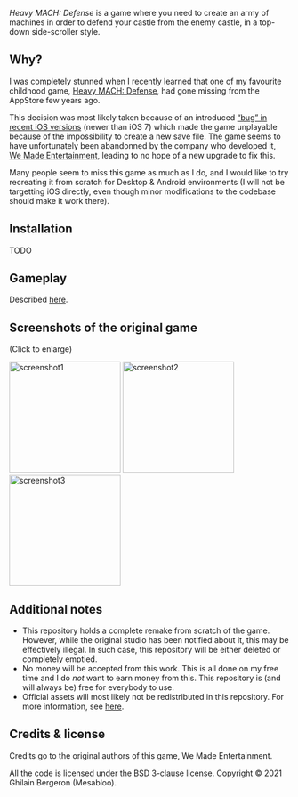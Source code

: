 *Heavy MACH: Defense* is a game where you need to create an army of machines in order to defend your castle from the enemy castle, in a top-down side-scroller style.

## Why? 

I was completely stunned when I recently learned that one of my favourite childhood game, 
[Heavy MACH: Defense](https://www.formidapps.com/ios/app.heavy-mach-defense-jBEDCiEx.aspx), had gone missing from the AppStore few years ago.

This decision was most likely taken because of an introduced [“bug” in recent iOS versions](https://discussions.apple.com/thread/5371577) 
(newer than iOS 7) which made the game unplayable because of the impossibility to create a new save file.
The game seems to have unfortunately been abandonned by the company who developed it, [We Made Entertainment](https://wemade.com), leading to
no hope of a new upgrade to fix this.

Many people seem to miss this game as much as I do, and I would like to try recreating it from scratch for Desktop & Android environments 
(I will not be targetting iOS directly, even though minor modifications to the codebase should make it work there).

## Installation

TODO

## Gameplay

Described [here](docs/Gameplay.md).

## Screenshots of the original game

(Click to enlarge)

<img alt="screenshot1" height=200 src="https://lioxliu.files.wordpress.com/2012/09/20120904-182543.jpg"/>    <img alt="screenshot2" height=200 src="https://www.simonvideo.com/wp-content/uploads/2011/05/mzl.skpyknie.320x480-75.jpg"/>    <img alt="screenshot3" height=200 src="http://a2.mzstatic.com/us/r1000/107/Purple/01/eb/18/mzl.wqfmuwaf.jpg"/>

## Additional notes

- This repository holds a complete remake from scratch of the game.
  However, while the original studio has been notified about it, this may be effectively illegal.
  In such case, this repository will be either deleted or completely emptied.
- No money will be accepted from this work.
  This is all done on my free time and I do *not* want to earn money from this.
  This repository is (and will always be) free for everybody to use.
- Official assets will most likely not be redistributed in this repository. 
  For more information, see [here](./core/assets/README.md).

## Credits & license

Credits go to the original authors of this game, We Made Entertainment.

All the code is licensed under the BSD 3-clause license.
Copyright © 2021 Ghilain Bergeron (Mesabloo).
